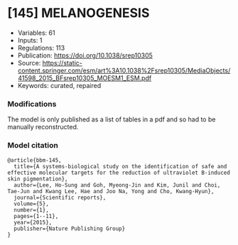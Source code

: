 # \[145\] MELANOGENESIS

 - Variables: 61
 - Inputs: 1
 - Regulations: 113
 - Publication: https://doi.org/10.1038/srep10305
 - Source: https://static-content.springer.com/esm/art%3A10.1038%2Fsrep10305/MediaObjects/41598_2015_BFsrep10305_MOESM1_ESM.pdf
 - Keywords: curated, repaired


### Modifications

The model is only published as a list of tables in a pdf and so had to be manually reconstructed.

### Model citation

```
@article{bbm-145,
  title={A systems-biological study on the identification of safe and effective molecular targets for the reduction of ultraviolet B-induced skin pigmentation},
  author={Lee, Ho-Sung and Goh, Myeong-Jin and Kim, Junil and Choi, Tae-Jun and Kwang Lee, Hae and Joo Na, Yong and Cho, Kwang-Hyun},
  journal={Scientific reports},
  volume={5},
  number={1},
  pages={1--11},
  year={2015},
  publisher={Nature Publishing Group}
}

```

